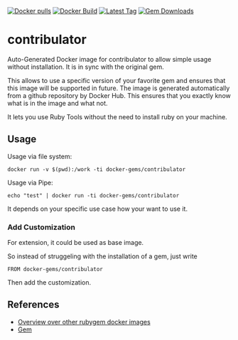 [![Docker pulls](https://img.shields.io/docker/pulls/rubygem/contribulator.svg)](https://hub.docker.com/r/rubygem/contribulator/)
[![Docker Build](https://img.shields.io/docker/automated/rubygem/contribulator.svg)](https://hub.docker.com/r/rubygem/contribulator/)
[![Latest Tag](https://img.shields.io/github/tag/docker-rubygem/contribulator.svg)](https://hub.docker.com/r/rubygem/contribulator/)
[![Gem Downloads](https://img.shields.io/gem/dt/contribulator.svg)](https://rubygems.org/gems/contribulator/)
# contribulator

Auto-Generated Docker image for contribulator to allow simple usage without installation.
It is in sync with the original gem.

This allows to use a specific version of your favorite gem and ensures that this image will be supported in future.
The image is generated automatically from a github repository by Docker Hub.
This ensures that you exactly know what is in the image and what not.

It lets you use Ruby Tools without the need to install ruby on your machine.

## Usage

Usage via file system:

`docker run -v $(pwd):/work -ti docker-gems/contribulator`

Usage via Pipe:

`echo "test" | docker run -ti docker-gems/contribulator`

It depends on your specific use case how your want to use it.

### Add Customization

For extension, it could be used as base image.

So instead of struggeling with the installation of a gem, just write

`FROM docker-gems/contribulator`

Then add the customization.

## References

 - [Overview over other rubygem docker images](https://github.com/thinkbot/docker-rubygem)
 - [Gem](https://rubygems.org/gems/contribulator/)
